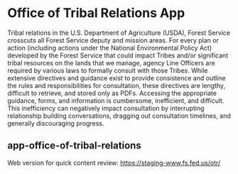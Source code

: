 # Office of Tribal Relations App
Tribal relations in the U.S. Department of Agriculture (USDA), Forest Service crosscuts all Forest Service deputy and mission areas. For every plan or action (including actions under the National Environmental Policy Act) developed by the Forest Service that could impact Tribes and/or significant tribal resources on the lands that we manage, agency Line Officers are required by various laws to formally consult with those Tribes. While extensive directives and guidance exist to provide consistence and outline the rules and responsibilities for consultation, these directives are lengthy, difficult to retrieve, and stored only as PDFs. Accessing the appropriate guidance, forms, and information is cumbersome, inefficient, and difficult.  This inefficiency can negatively impact consultation by interrupting relationship building conversations, dragging out consultation timelines, and generally discouraging progress.  	
## app-office-of-tribal-relations
Web version for quick content review: https://staging-www.fs.fed.us/otr/
